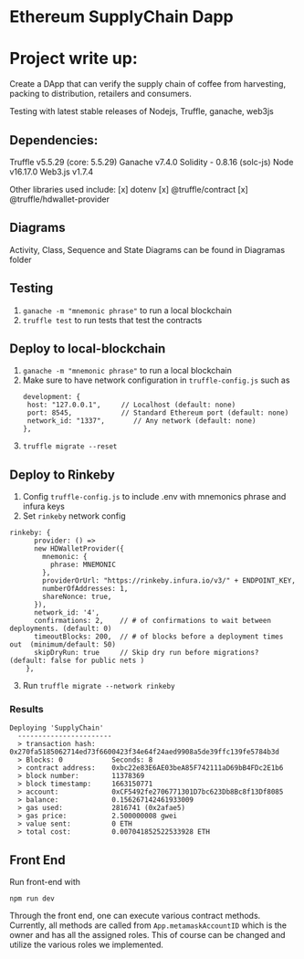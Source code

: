 # Ethereum SupplyChain Dapp

# Project write up:
Create a DApp that  can verify the supply chain of coffee from harvesting, packing to distribution, retailers and consumers.


Testing with latest stable releases of Nodejs, Truffle, ganache, web3js

## Dependencies:
Truffle v5.5.29 (core: 5.5.29)
Ganache v7.4.0
Solidity - 0.8.16 (solc-js)
Node v16.17.0
Web3.js v1.7.4

Other libraries used include:
[x] dotenv
[x] @truffle/contract
[x] @truffle/hdwallet-provider

## Diagrams

Activity, Class, Sequence and State Diagrams can be found in Diagramas folder

## Testing
1. `ganache -m "mnemonic phrase"` to run a local blockchain
2. `truffle test` to run tests that test the contracts

## Deploy to local-blockchain
1. `ganache -m "mnemonic phrase"` to run a local blockchain
2. Make sure to have network configuration in `truffle-config.js` such as 
    ```
    development: {
     host: "127.0.0.1",     // Localhost (default: none)
     port: 8545,            // Standard Ethereum port (default: none)
     network_id: "1337",       // Any network (default: none)
    },
    ```
3. `truffle migrate --reset`

## Deploy to Rinkeby
1. Config `truffle-config.js` to include .env with mnemonics phrase and infura keys
2. Set `rinkeby` network config 
```
rinkeby: {
      provider: () =>
      new HDWalletProvider({
        mnemonic: {
          phrase: MNEMONIC
        },
        providerOrUrl: "https://rinkeby.infura.io/v3/" + ENDPOINT_KEY,
        numberOfAddresses: 1,
        shareNonce: true,
      }),
      network_id: '4',
      confirmations: 2,    // # of confirmations to wait between deployments. (default: 0)
      timeoutBlocks: 200,  // # of blocks before a deployment times out  (minimum/default: 50)
      skipDryRun: true     // Skip dry run before migrations? (default: false for public nets )
    },
```
3. Run `truffle migrate --network rinkeby`

### Results 
 ```
 Deploying 'SupplyChain'
   -----------------------
   > transaction hash:    0x270fa5185062714ed73f6600423f34e64f24aed9908a5de39ffc139fe5784b3d
   > Blocks: 0            Seconds: 8
   > contract address:    0xbc22e83E6AE03beA85F742111aD69bB4FDc2E1b6
   > block number:        11378369
   > block timestamp:     1663150771
   > account:             0xCF5492fe2706771301D7bc623Db8Bc8f13Df8085
   > balance:             0.156267142461933009
   > gas used:            2816741 (0x2afae5)
   > gas price:           2.500000008 gwei
   > value sent:          0 ETH
   > total cost:          0.007041852522533928 ETH
```

## Front End
Run front-end with 

`npm run dev`

Through the front end, one can execute various contract methods. Currently, all methods are called from `App.metamaskAccountID` which is the owner and has all the assigned roles. This of course can be changed and utilize the various roles we implemented.